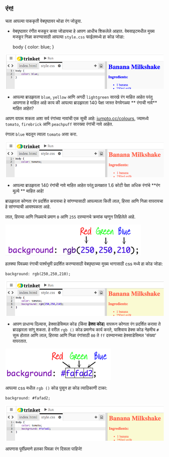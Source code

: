 ## रंग!

चला आपल्या पाककृती वेबपृष्ठावर थोडा रंग जोडूया.

+ वेबपृष्ठावर रंगीत मजकूर कसा जोडायचा हे आपण आधीच शिकलेले आहात. वेबसाइटमधील मुख्य मजकूर निळा करण्यासाठी आपल्या `style.css` फाईलमध्ये हा कोड जोडा:

    body {
        color: blue;
    }
    

![स्क्रीनशॉट](images/recipe-blue.png)

+ आपल्या ब्राउझरला `blue`, `yellow` आणि अगदी `lightgreen` सारखे रंग माहित आहेत परंतु आपणास हे माहित आहे काय की आपल्या ब्राउझरला 140 पेक्षा जास्त वेगवेगळ्या ** रंगाची नावे** माहित आहेत?

आपण वापरू शकता अशा सर्व रंगांच्या नावांची एक सूची आहे: [jumpto.cc/colours](http://jumpto.cc/colours), ज्यामध्ये `tomato`, `firebrick` आणि `peachpuff` सारख्या रंगांची नावे आहेत.

रंगाला `blue` बदलून त्याला `tomato` असा करा.

![स्क्रीनशॉट](images/recipe-tomato.png)

+ आपल्या ब्राउझरला 140 रंगांची नावे माहित आहेत परंतु प्रत्यक्षात 1.6 कोटी पेक्षा अधिक रंगांचे **रंग मूल्ये ** माहित आहे!

ब्राउझरला कोणता रंग प्रदर्शित करायचा हे सांगण्यासाठी आपल्याला किती लाल, हिरवा आणि निळा वापरायचा हे सांगण्याची आवश्यकता आहे.

लाल, हिरव्या आणि निळ्याचे प्रमाण `0` आणि `255` दरम्यानचे क्रमांक म्हणून लिहिलेले आहे.

![स्क्रीनशॉट](images/recipe-rgb-img.png)

हलक्या पिवळ्या रंगाची पार्श्वभूमी प्रदर्शित करण्यासाठी वेबपृष्ठाच्या मुख्य भागासाठी css मध्ये हा कोड जोडा:

    background: rgb(250,250,210);
    

![स्क्रीनशॉट](images/recipe-rgb.png)

+ आपण प्राधान्य दिल्यास, हेक्साडेसिमल कोड (किंवा **हेक्स कोड**) वापरून कोणता रंग प्रदर्शित करावा ते ब्राउझरला सांगू शकता. हे वरील `rgb ()` कोड प्रमाणेच कार्य करते, याशिवाय हेक्स कोड नेहमीच `#` सुरू होतात आणि लाल, हिरव्या आणि निळा रंगांसाठी `00` ते `ff` दरम्यानच्या हेक्साडेसिमल 'संख्या' वापरतात.

![स्क्रीनशॉट](images/recipe-hex-img.png)

आपल्या css मधील `rgb ()` कोड पुसून हा कोड त्याठिकाणी टाका:

    background: #fafad2;
    

![स्क्रीनशॉट](images/recipe-hex.png)

आपणास पूर्वीप्रमाणे हलका पिवळा रंग दिसला पाहिजे!